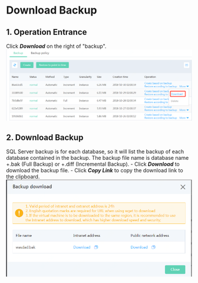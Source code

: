 # Download Backup

## 1. Operation Entrance
Click ***Download*** on the right of "backup".
![Download Backup 1](../../../../../../image/RDS/Download-Backup-1.png)

## 2. Download Backup
SQL Server backup is for each database, so it will list the backup of each database contained in the backup. The backup file name is database name +.bak (Full Backup) or +.diff (Incremental Backup).
	- Click ***Download*** to download the backup file.
	- Click ***Copy Link*** to copy the download link to the clipboard.
![Download Backup 2](../../../../../../image/RDS/Download-Backup-2.png)

